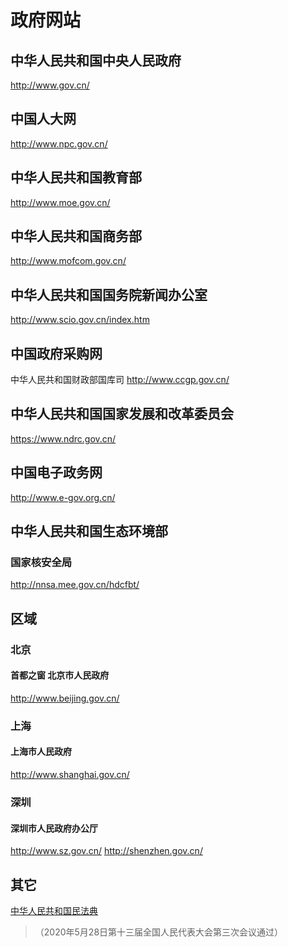 # 政府网站
## 中华人民共和国中央人民政府
http://www.gov.cn/
## 中国人大网
http://www.npc.gov.cn/

## 中华人民共和国教育部
http://www.moe.gov.cn/

## 中华人民共和国商务部
http://www.mofcom.gov.cn/

## 中华人民共和国国务院新闻办公室
http://www.scio.gov.cn/index.htm

## 中国政府采购网
中华人民共和国财政部国库司
http://www.ccgp.gov.cn/

## 中华人民共和国国家发展和改革委员会
https://www.ndrc.gov.cn/

## 中国电子政务网
http://www.e-gov.org.cn/

## 中华人民共和国生态环境部
### 国家核安全局
http://nnsa.mee.gov.cn/hdcfbt/

## 区域
### 北京
#### 首都之窗 北京市人民政府
http://www.beijing.gov.cn/
### 上海
#### 上海市人民政府
http://www.shanghai.gov.cn/
### 深圳
#### 深圳市人民政府办公厅
http://www.sz.gov.cn/
http://shenzhen.gov.cn/


## 其它
[中华人民共和国民法典](http://www.npc.gov.cn/npc/c30834/202006/75ba6483b8344591abd07917e1d25cc8.shtml)

> （2020年5月28日第十三届全国人民代表大会第三次会议通过）


